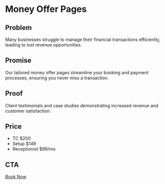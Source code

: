 # Money Offer Pages

## Problem
Many businesses struggle to manage their financial transactions efficiently, leading to lost revenue opportunities.

## Promise
Our tailored money offer pages streamline your booking and payment processes, ensuring you never miss a transaction.

## Proof
Client testimonials and case studies demonstrating increased revenue and customer satisfaction.

## Price
- TC $200
- Setup $149
- Receptionist $99/mo

## CTA
[Book Now]({TC_LINK})